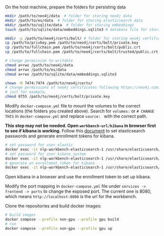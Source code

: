 On the host machine, prepare the folders for persisting data
```bash
mkdir /path/to/neo4j/data  # folder for storing neo4j data
mkdir /path/to/es/data  # folder for storing elasticsearch data
mkdir /path/to/sqlite/data  # folder for storing embeddings
touch /path/to/sqlite/data/embeddings.sqlite3 # database file for storing embeddings

mkdir -p /path/to/neo4j/certs/bolt/ # folder for storing neo4j certificates
cp /path/to/privkey.pem /path/to/neo4j/certs/bolt/private.key
cp /path/to/fullchain.pem /path/to/neo4j/certs/bolt/public.crt
cp /path/to/fullchain.pem /path/to/neo4j/certs/bolt/trusted/public.crt

# change permission to writable
chmod a+rwx /path/to/neo4j/data
chmod a+rwx /path/to/es/data
chmod a+rwx /path/to/sqlite/data/embeddings.sqlite3

chown -R 7474:7474 /path/to/neo4j/certs/
# change permissions of neo4j certificates following https://neo4j.com/docs/operations-manual/current/security/ssl-framework/#ssl-bolt-config
# just for example,
chmod 0755 /path/to/neo4j/certs/bolt/private.key
```

Modify `docker-compose.yml` file to mount the volumes to the correct locations (the folders you created above). Search for `volumes:` or `# CHANGE THIS` in `docker-compose.yml` and replace `source: ` with the correct path.

**This step may not be needed. Open `workbench-url/kibana` in browser first to see if kibana is working.** Follow this [document](https://www.elastic.co/guide/en/kibana/current/docker.html) to set elasticsearch passwords and generate enrollment tokens for kibana.
```bash
# set password for user elastic
docker exec -it nlp-workbench-elasticsearch-1 /usr/share/elasticsearch/bin/elasticsearch-reset-password -u elastic -i
# set password for user kibana_system
docker exec -it nlp-workbench-elasticsearch-1 /usr/share/elasticsearch/bin/elasticsearch-reset-password -u kibana_system -i
# generate an enrollment token for kibana
docker exec -it nlp-workbench-elasticsearch-1 /usr/share/elasticsearch/bin/elasticsearch-create-enrollment-token -s kibana
```
Open kibana in a browser and use the enrollment token to set up kibana.


Modify the port mapping in `docker-compose.yml` file under `services -> frontend -> ports` to change the exposed port. The current one is 8080, which means `http://localhost:8080` is the url for the workbench.


Clone the repositories and build docker images:
```bash
# build images
docker compose --profile non-gpu --profile gpu build
# run
docker compose --profile non-gpu --profile gpu up
```
